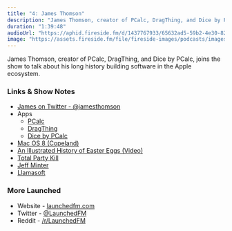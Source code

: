 ```yaml
---
title: "4: James Thomson"
description: "James Thomson, creator of PCalc, DragThing, and Dice by PCalc, joins the show to talk about his long history building software in the Apple ecosystem."
duration: "1:39:48"
audioUrl: "https://aphid.fireside.fm/d/1437767933/65632ad5-59b2-4e30-82d1-13845dce07dd/e78d3405-8392-4106-821f-23a7f1fe9585.mp3"
image: "https://assets.fireside.fm/file/fireside-images/podcasts/images/6/65632ad5-59b2-4e30-82d1-13845dce07dd/episodes/e/e78d3405-8392-4106-821f-23a7f1fe9585/cover.jpg?v=1"
---
```


<p>James Thomson, creator of PCalc, DragThing, and Dice by PCalc, joins the show to talk about his long history building software in the Apple ecosystem.</p>

<h3>Links &amp; Show Notes</h3>

<ul>
<li><a href="https://twitter.com/jamesthomson" rel="nofollow">James on Twitter - @jamesthomson</a></li>
<li>Apps

<ul>
<li><a href="https://pcalc.com" rel="nofollow">PCalc</a></li>
<li><a href="https://dragthing.com" rel="nofollow">DragThing</a></li>
<li><a href="https://pcalc.com/dice/index.html" rel="nofollow">Dice by PCalc</a></li>
</ul></li>
<li><a href="https://en.wikipedia.org/wiki/Copland_(operating_system)" rel="nofollow">Mac OS 8 (Copeland)</a></li>
<li><a href="https://www.youtube.com/watch?v=fAaqSr-yShc" rel="nofollow">An Illustrated History of Easter Eggs (Video)</a></li>
<li><a href="" rel="nofollow">Total Party Kill</a></li>
<li><a href="https://twitter.com/llamasoft_ox" rel="nofollow">Jeff Minter</a></li>
<li><a href="http://www.minotaurproject.co.uk/frontpage.php" rel="nofollow">Llamasoft</a></li>
</ul>

<h3>More Launched</h3>

<ul>
<li>Website - <a href="https://launchedfm.com" rel="nofollow">launchedfm.com</a></li>
<li>Twitter - <a href="https://twitter.com/launchedfm" rel="nofollow">@LaunchedFM</a></li>
<li>Reddit - <a href="https://www.reddit.com/r/LaunchedFM/" rel="nofollow">/r/LaunchedFM</a></li>
</ul>
